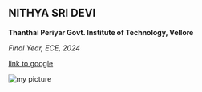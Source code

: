 ## NITHYA SRI DEVI

**Thanthai Periyar Govt. Institute of Technology, Vellore**

*Final Year, ECE, 2024*

[link to google](https://www.google.com/)

![my picture](https://upload.wikimedia.org/wikipedia/commons/archive/c/c1/20230822192910%21Google_%22G%22_logo.svg)
